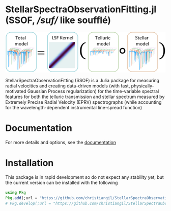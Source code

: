 StellarSpectraObservationFitting.jl (SSOF, */suf/* like soufflé)
========

![SSOF model](/docs/ssof_model.PNG "SSOF model")

StellarSpectraObservationFitting (SSOF) is a Julia package for measuring radial velocities and creating data-driven models (with fast, physically-motivated Gaussian Process regularization) for the time-variable spectral features for both the telluric transmission and stellar spectrum measured by Extremely Precise Radial Velocity (EPRV) spectrographs (while accounting for the wavelength-dependent instrumental line-spread function)

# Documentation

For more details and options, see the [documentation](https://christiangil.github.io/StellarSpectraObservationFitting.jl)

# Installation

This package is in rapid development so do not expect any stability yet, but the current version can be installed with the following

```julia
using Pkg
Pkg.add(;url = "https://github.com/christiangil/StellarSpectraObservationFitting.jl")
# Pkg.develop(;url = "https://github.com/christiangil/StellarSpectraObservationFitting.jl")  # if you wanted to be able to locally edit the code easily
```

